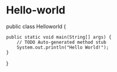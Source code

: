 # Hello-world
public class Helloworld {

	public static void main(String[] args) {
		// TODO Auto-generated method stub
		System.out.println("Hello World!");
	}
}
